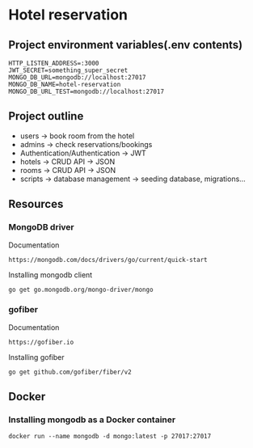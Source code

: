 # Hotel reservation

## Project environment variables(.env contents)
```
HTTP_LISTEN_ADDRESS=:3000
JWT_SECRET=something_super_secret
MONGO_DB_URL=mongodb://localhost:27017
MONGO_DB_NAME=hotel-reservation
MONGO_DB_URL_TEST=mongodb://localhost:27017
```

## Project outline

- users -> book room from the hotel
- admins -> check reservations/bookings
- Authentication/Authentication -> JWT
- hotels -> CRUD API -> JSON
- rooms -> CRUD API -> JSON
- scripts -> database management -> seeding database, migrations...

## Resources

### MongoDB driver

Documentation

```
https://mongodb.com/docs/drivers/go/current/quick-start
```

Installing mongodb client

```
go get go.mongodb.org/mongo-driver/mongo
```

### gofiber

Documentation

```
https://gofiber.io
```

Installing gofiber

```
go get github.com/gofiber/fiber/v2
```

## Docker

### Installing mongodb as a Docker container

```
docker run --name mongodb -d mongo:latest -p 27017:27017
```